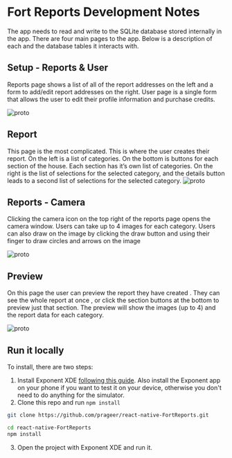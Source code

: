 # Fort Reports Development Notes
The app needs to read and write to the SQLite database stored internally in the app. There are four main pages to the app. Below is a description of each and the database tables it interacts with.

## Setup - Reports & User
Reports page shows a list of all of the report addresses on the left and a form to add/edit report addresses on the right.
User page is a single form that allows the user to edit their profile information and purchase credits. 

![proto](https://content.screencast.com/users/prageer/folders/Default/media/92bdaf08-abf0-49b2-856a-c594f4b182b3/fort2.png)

## Report
This page is the most complicated. This is where the user creates their report. On the left is a list of categories. On the bottom is buttons for each section of the house. Each section has it’s own list of categories. On the right is the list of selections for the selected category, and the details button leads to a second list of selections for the selected category. ![proto](https://content.screencast.com/users/prageer/folders/Default/media/acf4f191-722b-4be7-950c-7e4436b57d32/fort3.png)

## Reports - Camera
Clicking the camera icon on the top right of the reports page  opens the camera window. Users can take up to 4 images for each category. Users can also draw on the image by clicking the draw button and using their finger to draw circles and arrows on the image

![proto](https://content.screencast.com/users/prageer/folders/Default/media/2a9d8db9-9988-4668-ba7d-c6cb81b585ef/fort-report.png)

## Preview
On this page the user can preview the report they have created . They can see the whole report at once , or click the section buttons at the bottom to preview just that section. The preview will show the images (up to 4) and the report data for each category.

![proto](https://content.screencast.com/users/prageer/folders/Default/media/ee943f30-ade2-42a8-b1d6-9bb51e610155/fort-preview.png)

## Run it locally

To install, there are two steps:

1. Install Exponent XDE [following this guide](https://docs.getexponent.com/versions/latest/introduction/installation.html).
Also install the Exponent app on your phone if you want to test it on
your device, otherwise you don't need to do anything for the simulator.
2. Clone this repo and run `npm install`
  ```bash
  git clone https://github.com/prageer/react-native-FortReports.git

  cd react-native-FortReports
  npm install
  ```
3. Open the project with Exponent XDE and run it.